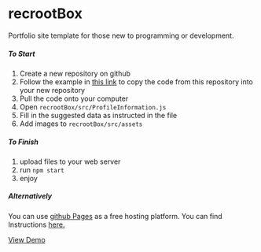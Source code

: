 # recrootBox
Portfolio site template for those new to programming or development.

##### To Start
1. Create a new repository on github
2. Follow the example in [this link](https://help.github.com/articles/duplicating-a-repository/) to copy the code from this repository into your new repository
3. Pull the code onto your computer
4. Open ```recrootBox/src/ProfileInformation.js```
4. Fill in the suggested data as instructed in the file
5. Add images to `recrootBox/src/assets`

##### To Finish

1. upload files to your web server
2. run `npm start`
3. enjoy

##### Alternatively
You can use [github Pages](https://pages.github.com/) as a free hosting platform. You can find Instructions [here.](https://medium.com/@_mariacheline/deploy-create-react-app-project-to-github-pages-2eb6deda5b89)


[View Demo](http://trevorhere.github.io/recrootBox)
